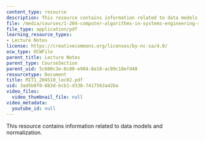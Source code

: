 ```yaml
---
content_type: resource
description: This resource contains information related to data models and normalization.
file: /media/courses/1-204-computer-algorithms-in-systems-engineering-spring-2010/3ad5b8f0883dbcb1d3387417563a42ba_MIT1_204S10_lec02.pdf
file_type: application/pdf
learning_resource_types:
- Lecture Notes
license: https://creativecommons.org/licenses/by-nc-sa/4.0/
ocw_type: OCWFile
parent_title: Lecture Notes
parent_type: CourseSection
parent_uid: 5c600c3e-8c80-e984-8a10-ac99c18efd48
resourcetype: Document
title: MIT1_204S10_lec02.pdf
uid: 3ad5b8f0-883d-bcb1-d338-7417563a42ba
video_files:
  video_thumbnail_file: null
video_metadata:
  youtube_id: null
---
```

This resource contains information related to data models and normalization.